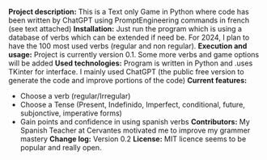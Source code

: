 **Project description:**
This is a Text only Game in Python where code has been written by ChatGPT using PromptEngineering commands in french (see text attached)
**Installation:**
Just run the program which is using a database of verbs which can be extended if need be. For 2024, I plan to have the 100 most used verbs (regular and non regular).
**Execution and usage:**
Project is currently version 0.1. Some more verbs and game options will be added
**Used technologies:** Program is written in Python and .uses TKinter for interface. I mainly used ChatGPT (the public free version to generate the code and improve portions of the code)
**Current features:**
- Choose a verb (regular/Irregular) 
- Choose a Tense (Present, Indefinido, Imperfect, conditional, future, subjonctive, imperative forms)
- Gain points and confidence in using spanish verbs
**Contributors:** My Spanish Teacher at Cervantes motivated me to improve my grammer mastery 
**Change log:** Version 0.2
**License:** MIT licence seems to be popular and really open.
